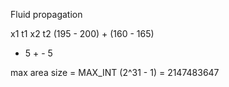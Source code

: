 Fluid propagation

x1     t1      x2   t2
(195 - 200) + (160 - 165)
- 5 + - 5

max area size = MAX_INT (2^31 - 1) = 2147483647